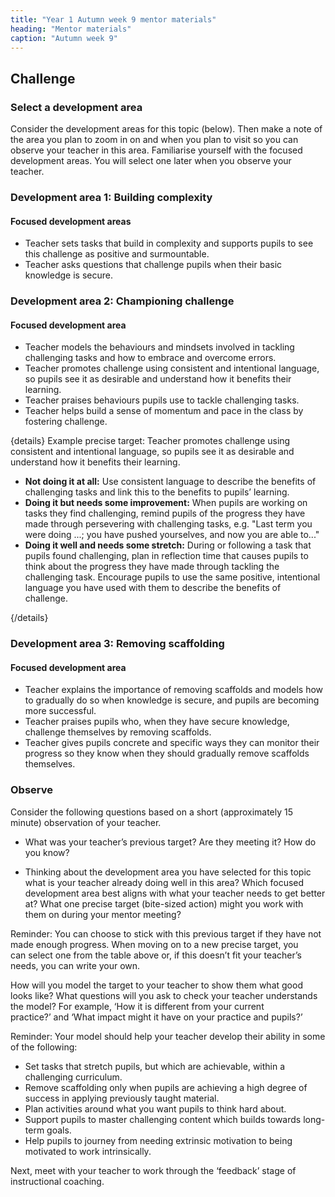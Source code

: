```yaml
---
title: "Year 1 Autumn week 9 mentor materials"
heading: "Mentor materials"
caption: "Autumn week 9"
---
```


## Challenge

### Select a development area

Consider the development areas for this topic (below). Then make a note of the area you plan to zoom in on and when you plan to visit so you can observe your teacher in this area. Familiarise yourself with the focused development areas. You will select one later when you observe your teacher.

### Development area 1: Building complexity

#### Focused development areas

- Teacher sets tasks that build in complexity and supports pupils to see this challenge as positive and surmountable.
- Teacher asks questions that challenge pupils when their basic knowledge is secure.

### Development area 2: Championing challenge

#### Focused development area

- Teacher models the behaviours and mindsets involved in tackling challenging tasks and how to embrace and overcome errors.
- Teacher promotes challenge using consistent and intentional language, so pupils see it as desirable and understand how it benefits their learning.
- Teacher praises behaviours pupils use to tackle challenging tasks.
- Teacher helps build a sense of momentum and pace in the class by fostering challenge.

{details}
Example precise target: Teacher promotes challenge using consistent and intentional language, so pupils see it as desirable and understand how it benefits their learning.

- **Not doing it at all:** Use consistent language to describe the benefits of challenging tasks and link this to the benefits to pupils’ learning.
- **Doing it but needs some improvement:** When pupils are working on tasks they find challenging, remind pupils of the progress they have made through persevering with challenging tasks, e.g. "Last term you were doing ...; you have pushed yourselves, and now you are able to..."
- **Doing it well and needs some stretch:** During or following a task that pupils found challenging, plan in reflection time that causes pupils to think about the progress they have made through tackling the challenging task. Encourage pupils to use the same positive, intentional language you have used with them to describe the benefits of challenge.

{/details}

### Development area 3: Removing scaffolding

#### Focused development area

- Teacher explains the importance of removing scaffolds and models how to gradually do so when knowledge is secure, and pupils are becoming more successful.
- Teacher praises pupils who, when they have secure knowledge, challenge themselves by removing scaffolds.
- Teacher gives pupils concrete and specific ways they can monitor their progress so they know when they should gradually remove scaffolds themselves.

### Observe

Consider the following questions based on a short (approximately 15 minute) observation of your teacher.

- What was your teacher’s previous target? Are they meeting it? How do you know?

- Thinking about the development area you have selected for this topic what is your teacher already doing well in this area? Which focused development area best aligns with what your teacher needs to get better at? What one precise target (bite-sized action) might you work with them on during your mentor meeting?

Reminder: You can choose to stick with this previous target if they have not made enough progress. When moving on to a new precise target, you can select one from the table above or, if this doesn’t fit your teacher’s needs, you can write your own.

How will you model the target to your teacher to show them what good looks like? What questions will you ask to check your teacher understands the model? For example, ‘How it is different from your current practice?’ and ‘What impact might it have on your practice and pupils?’

Reminder: Your model should help your teacher develop their ability in some of the following:

- Set tasks that stretch pupils, but which are achievable, within a challenging curriculum.
- Remove scaffolding only when pupils are achieving a high degree of success in applying previously taught material.
- Plan activities around what you want pupils to think hard about.
- Support pupils to master challenging content which builds towards long-term goals.
- Help pupils to journey from needing extrinsic motivation to being motivated to work intrinsically.

Next, meet with your teacher to work through the ‘feedback’ stage of instructional coaching.

